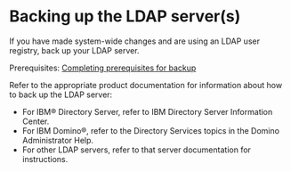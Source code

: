 # Backing up the LDAP server(s)

If you have made system-wide changes and are using an LDAP user registry, back up your LDAP server.

Prerequisites: [Completing prerequisites for backup](i_wadm_t_bkup_prereq_winlinux.md)

Refer to the appropriate product documentation for information about how to back up the LDAP server:

-   For IBM® Directory Server, refer to IBM Directory Server Information Center.
-   For IBM Domino®, refer to the Directory Services topics in the Domino Administrator Help.
-   For other LDAP servers, refer to that server documentation for instructions.
